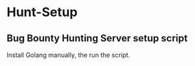 # Hunt-Setup

## Bug Bounty Hunting Server setup script

Install Golang manually, the run the script.
